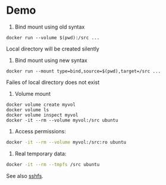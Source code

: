 # Demo

1. Bind mount using old syntax

  ```
  docker run --volume $(pwd):/src ...
  ```

  Local directory will be created silently

1. Bind mount using new syntax

  ```
  docker run --mount type=bind,source=$(pwd),target=/src ...
  ```

  Failes of local directory does not exist

1. Volume mount

  ```
  docker volume create myvol
  docker volume ls
  docker volume inspect myvol
  docker -it --rm --volume myvol:/src ubuntu
  ```

1. Access permissions:

  ```bash
  docker -it --rm --volume myvol:/src:ro ubuntu
  ```

1. Real temporary data:

  ```bash
  docker -it --rm --tmpfs /src ubuntu
  ```

See also [sshfs](https://github.com/vieux/docker-volume-sshfs).